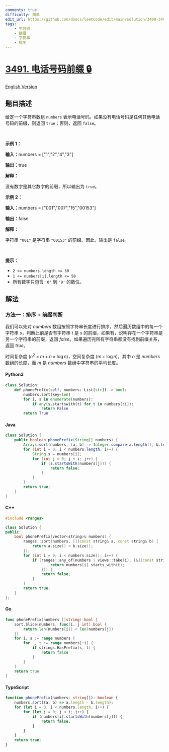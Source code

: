 ```yaml
---
comments: true
difficulty: 简单
edit_url: https://github.com/doocs/leetcode/edit/main/solution/3400-3499/3491.Phone%20Number%20Prefix/README.md
tags:
    - 字典树
    - 数组
    - 字符串
    - 排序
---
```


<!-- problem:start -->

# [3491. 电话号码前缀 🔒](https://leetcode.cn/problems/phone-number-prefix)

[English Version](/solution/3400-3499/3491.Phone%20Number%20Prefix/README_EN.md)

## 题目描述

<!-- description:start -->

<p>给定一个字符串数组&nbsp;<code>numbers</code>&nbsp;表示电话号码。如果没有电话号码是任何其他电话号码的前缀，则返回 <code>true</code>；否则，返回 <code>false</code>。</p>

<p>&nbsp;</p>

<p><strong class="example">示例 1：</strong></p>

<div class="example-block">
<p><strong>输入：</strong><span class="example-io">numbers = ["1","2","4","3"]</span></p>

<p><span class="example-io"><b>输出：</b>true</span></p>

<p><strong>解释：</strong></p>

<p>没有数字是其它数字的前缀，所以输出为&nbsp;<code>true</code>。</p>
</div>

<p><strong class="example">示例 2：</strong></p>

<div class="example-block">
<p><span class="example-io"><b>输入：</b>numbers = ["001","007","15","00153"]</span></p>

<p><span class="example-io"><b>输出：</b>false</span></p>

<p><b>解释：</b></p>

<p>字符串&nbsp;<code>"001"</code>&nbsp;是字符串&nbsp;<code>"00153"</code>&nbsp;的前缀。因此，输出是&nbsp;<code>false</code>。</p>
</div>

<p>&nbsp;</p>

<p><strong>提示：</strong></p>

<ul>
	<li><code>2 &lt;= numbers.length &lt;= 50</code></li>
	<li><code>1 &lt;= numbers[i].length &lt;= 50</code></li>
	<li>所有数字只包含&nbsp;<code>'0'</code> 到&nbsp;<code>'9'</code>&nbsp;的数位。</li>
</ul>

<!-- description:end -->

## 解法

<!-- solution:start -->

### 方法一：排序 + 前缀判断

我们可以先对 $\textit{numbers}$ 数组按照字符串长度进行排序，然后遍历数组中的每一个字符串 $\textit{s}$，判断此前是否有字符串 $\textit{t}$ 是 $\textit{s}$ 的前缀，如果有，说明存在一个字符串是另一个字符串的前缀，返回 $\textit{false}$。如果遍历完所有字符串都没有找到前缀关系，返回 $\textit{true}$。

时间复杂度 $(n^2 \times m + n \times \log n)$，空间复杂度 $(m + \log n)$，其中 $n$ 是 $\textit{numbers}$ 数组的长度，而 $m$ 是 $\textit{numbers}$ 数组中字符串的平均长度。

<!-- tabs:start -->

#### Python3

```python
class Solution:
    def phonePrefix(self, numbers: List[str]) -> bool:
        numbers.sort(key=len)
        for i, s in enumerate(numbers):
            if any(s.startswith(t) for t in numbers[:i]):
                return False
        return True
```

#### Java

```java
class Solution {
    public boolean phonePrefix(String[] numbers) {
        Arrays.sort(numbers, (a, b) -> Integer.compare(a.length(), b.length()));
        for (int i = 0; i < numbers.length; i++) {
            String s = numbers[i];
            for (int j = 0; j < i; j++) {
                if (s.startsWith(numbers[j])) {
                    return false;
                }
            }
        }
        return true;
    }
}
```

#### C++

```cpp
#include <ranges>

class Solution {
public:
    bool phonePrefix(vector<string>& numbers) {
        ranges::sort(numbers, [](const string& a, const string& b) {
            return a.size() < b.size();
        });
        for (int i = 0; i < numbers.size(); i++) {
            if (ranges::any_of(numbers | views::take(i), [&](const string& t) {
                    return numbers[i].starts_with(t);
                })) {
                return false;
            }
        }
        return true;
    }
};
```

#### Go

```go
func phonePrefix(numbers []string) bool {
	sort.Slice(numbers, func(i, j int) bool {
		return len(numbers[i]) < len(numbers[j])
	})
	for i, s := range numbers {
		for _, t := range numbers[:i] {
			if strings.HasPrefix(s, t) {
				return false
			}
		}
	}
	return true
}
```

#### TypeScript

```ts
function phonePrefix(numbers: string[]): boolean {
    numbers.sort((a, b) => a.length - b.length);
    for (let i = 0; i < numbers.length; i++) {
        for (let j = 0; j < i; j++) {
            if (numbers[i].startsWith(numbers[j])) {
                return false;
            }
        }
    }
    return true;
}
```

<!-- tabs:end -->

<!-- solution:end -->

<!-- problem:end -->
